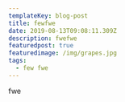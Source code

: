 ```yaml
---
templateKey: blog-post
title: fewfwe
date: 2019-08-13T09:08:11.309Z
description: fwefwe
featuredpost: true
featuredimage: /img/grapes.jpg
tags:
  - few fwe
---
```

fwe
